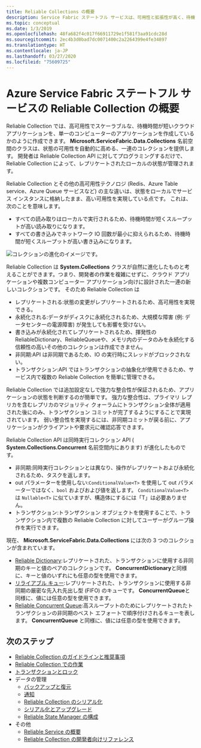 ```yaml
---
title: Reliable Collections の概要
description: Service Fabric ステートフル サービスは、可用性と拡張性が高く、待機時間が短いクラウド アプリケーションの作成を可能にする Reliable Collection を提供します。
ms.topic: conceptual
ms.date: 1/3/2019
ms.openlocfilehash: 48fa682f4c017f66911729e1f581f3aa91cdc28d
ms.sourcegitcommit: 2ec4b3d0bad7dc0071400c2a2264399e4fe34897
ms.translationtype: HT
ms.contentlocale: ja-JP
ms.lasthandoff: 03/27/2020
ms.locfileid: "75609725"
---
```

# <a name="introduction-to-reliable-collections-in-azure-service-fabric-stateful-services"></a>Azure Service Fabric ステートフル サービスの Reliable Collection の概要

Reliable Collection では、高可用性でスケーラブルな、待機時間が短いクラウド アプリケーションを、単一のコンピューターのアプリケーションを作成しているかのように作成できます。 **Microsoft.ServiceFabric.Data.Collections** 名前空間のクラスは、状態の可用性を自動的に高める、一連のコレクションを提供します。 開発者は Reliable Collection API に対してプログラミングするだけで、Reliable Collection によって、レプリケートされたローカルの状態が管理されます。

Reliable Collection とその他の高可用性テクノロジ (Redis、Azure Table service、Azure Queue サービスなど) の主な違いは、状態をローカルでサービス インスタンスに格納したまま、高い可用性を実現している点です。 これは、次のことを意味します。

* すべての読み取りはローカルで実行されるため、待機時間が短くスループットが高い読み取りになります。
* すべての書き込みでネットワーク IO 回数が最小に抑えられるため、待機時間が短くスループットが高い書き込みになります。

![コレクションの進化のイメージです。](media/service-fabric-reliable-services-reliable-collections/ReliableCollectionsEvolution.png)

Reliable Collection は **System.Collections** クラスが自然に進化したものと考えることができます。つまり、開発者の作業を複雑にせずに、クラウド アプリケーションや複数コンピューター アプリケーション向けに設計された一連の新しいコレクションです。 そのため Reliable Collection は

* レプリケートされる:状態の変更がレプリケートされるため、高可用性を実現できる。
* 永続化される:データがディスクに永続化されるため、大規模な障害 (例: データセンターの電源障害) が発生しても影響を受けない。
* 書き込みが永続化されてレプリケートされるため、揮発性の ReliableDictionary、ReliableQueueや、メモリ内のデータのみを永続化する信頼性の高いその他のコレクションは作成できません。
* 非同期:API は非同期であるため、IO の実行時にスレッドがブロックされない。
* トランザクション:API ではトランザクションの抽象化が使用できるため、サービス内で複数の Reliable Collection を簡単に管理できる。

Reliable Collection では追加設定なしで強力な整合性が保証されるため、アプリケーションの状態を判断するのが簡単です。
強力な整合性は、プライマリ レプリカを含むレプリカのマジョリティ クォーラムにトランザクション全体が適用された後にのみ、トランザクション コミットが完了するようにすることで実現されています。
弱い整合性を実現するには、非同期コミットが戻る前に、アプリケーションがクライアントや要求元に確認応答できます。

Reliable Collection API は同時実行コレクション API ( **System.Collections.Concurrent** 名前空間内にあります) が進化したものです。

* 非同期:同時実行コレクションとは異なり、操作がレプリケートおよび永続化されるため、タスクを返します。
* out パラメーターを使用しない:`ConditionalValue<T>` を使用して out パラメーターではなく、`bool` およびおよび値を返します。 `ConditionalValue<T>` は `Nullable<T>` に似ていますが、構造体にするには「T」は必要ありません。
* トランザクション:トランザクション オブジェクトを使用することで、トランザクション内で複数の Reliable Collection に対してユーザーがグループ操作を実行できます。

現在、 **Microsoft.ServiceFabric.Data.Collections** には次の 3 つのコレクションが含まれています。

* [Reliable Dictionary](https://msdn.microsoft.com/library/azure/dn971511.aspx):レプリケートされた、トランザクションに使用する非同期のキーと値のペアのコレクションです。 **ConcurrentDictionary**と同様に、キーと値のいずれにも任意の型を使用できます。
* [リライアブル キュー](https://msdn.microsoft.com/library/azure/dn971527.aspx):レプリケートされた、トランザクションに使用する非同期の厳密な先入れ先出し型 (FIFO) のキューです。 **ConcurrentQueue**と同様に、値には任意の型を使用できます。
* [Reliable Concurrent Queue](service-fabric-reliable-services-reliable-concurrent-queue.md):高スループットのためにレプリケートされたトランザクションの非同期のベスト エフォートで順序付けされるキューを表します。 **ConcurrentQueue** と同様に、値には任意の型を使用できます。

## <a name="next-steps"></a>次のステップ

* [Reliable Collection のガイドラインと推奨事項](service-fabric-reliable-services-reliable-collections-guidelines.md)
* [Reliable Collection での作業](service-fabric-work-with-reliable-collections.md)
* [トランザクションとロック](service-fabric-reliable-services-reliable-collections-transactions-locks.md)
* データの管理
  * [バックアップと復元](service-fabric-reliable-services-backup-restore.md)
  * [通知](service-fabric-reliable-services-notifications.md)
  * [Reliable Collection のシリアル化](service-fabric-reliable-services-reliable-collections-serialization.md)
  * [シリアル化とアップグレード](service-fabric-application-upgrade-data-serialization.md)
  * [Reliable State Manager の構成](service-fabric-reliable-services-configuration.md)
* その他
  * [Reliable Service の概要](service-fabric-reliable-services-quick-start.md)
  * [Reliable Collection の開発者向けリファレンス](https://msdn.microsoft.com/library/azure/microsoft.servicefabric.data.collections.aspx)
